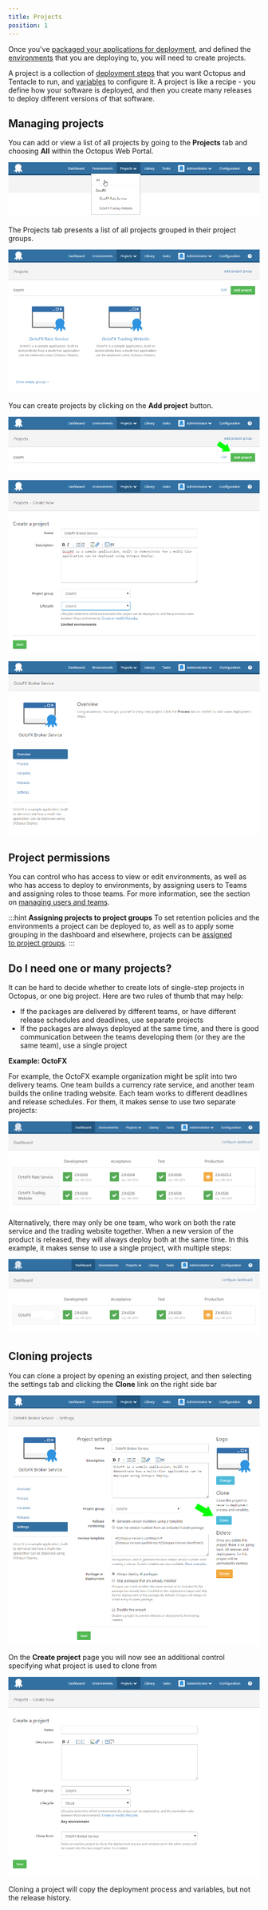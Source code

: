 ```yaml
---
title: Projects
position: 1
---
```



Once you've [packaged your applications for deployment](/docs/packaging-applications/index.md), and defined the [environments](/docs/key-concepts/environments/index.md) that you are deploying to, you will need to create projects.


A project is a collection of [deployment steps](/docs/deploying-applications/index.md) that you want Octopus and Tentacle to run, and [variables](/docs/deploying-applications/variables/index.md) to configure it. A project is like a recipe - you define how your software is deployed, and then you create many releases to deploy different versions of that software.

## Managing projects


You can add or view a list of all projects by going to the **Projects** tab and choosing **All** within the Octopus Web Portal.


![](/docs/images/3048102/3277829.png)


The Projects tab presents a list of all projects grouped in their project groups.


![](/docs/images/3048102/3277828.png)


You can create projects by clicking on the **Add project** button.


![](/docs/images/3048102/3277827.png)


![](/docs/images/3048102/3277826.png)


![](/docs/images/3048102/3277825.png)

## Project permissions

You can control who has access to view or edit environments, as well as who has access to deploy to environments, by assigning users to Teams and assigning roles to those teams. For more information, see the section on [managing users and teams](/docs/administration/managing-users-and-teams/index.md).

:::hint
**Assigning projects to project groups**
To set retention policies and the environments a project can be deployed to, as well as to apply some grouping in the dashboard and elsewhere, projects can be [assigned to project groups](/docs/key-concepts/project-groups.md).
:::

## Do I need one or many projects?


It can be hard to decide whether to create lots of single-step projects in Octopus, or one big project. Here are two rules of thumb that may help:

- If the packages are delivered by different teams, or have different release schedules and deadlines, use separate projects
- If the packages are always deployed at the same time, and there is good communication between the teams developing them (or they are the same team), use a single project





**Example: OctoFX**

For example, the OctoFX example organization might be split into two delivery teams. One team builds a currency rate service, and another team builds the online trading website. Each team works to different deadlines and release schedules. For them, it makes sense to use two separate projects:


![](/docs/images/3048102/3277822.png)


Alternatively, there may only be one team, who work on both the rate service and the trading website together. When a new version of the product is released, they will always deploy both at the same time. In this example, it makes sense to use a single project, with multiple steps:


![](/docs/images/3048102/3277821.png)

## Cloning projects


You can clone a project by opening an existing project, and then selecting the settings tab and clicking the **Clone** link on the right side bar


![](/docs/images/3048102/3277824.png)


On the **Create project** page you will now see an additional control specifying what project is used to clone from


![](/docs/images/3048102/3277823.png)


Cloning a project will copy the deployment process and variables, but not the release history.
